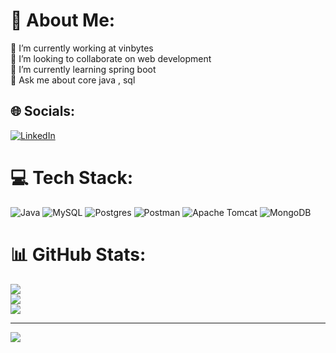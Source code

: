 # 💫 About Me:
🔭 I’m currently working at vinbytes<br>👯 I’m looking to collaborate on web development<br>🌱 I’m currently learning spring boot <br>💬 Ask me about core java , sql<br>


## 🌐 Socials:
[![LinkedIn](https://img.shields.io/badge/LinkedIn-%230077B5.svg?logo=linkedin&logoColor=white)](https://linkedin.com/in/www.linkedin.com/in/abdul-kalam-66a991252/) 

# 💻 Tech Stack:
![Java](https://img.shields.io/badge/java-%23ED8B00.svg?style=for-the-badge&logo=openjdk&logoColor=white) ![MySQL](https://img.shields.io/badge/mysql-4479A1.svg?style=for-the-badge&logo=mysql&logoColor=white) ![Postgres](https://img.shields.io/badge/postgres-%23316192.svg?style=for-the-badge&logo=postgresql&logoColor=white) ![Postman](https://img.shields.io/badge/Postman-FF6C37?style=for-the-badge&logo=postman&logoColor=white) ![Apache Tomcat](https://img.shields.io/badge/apache%20tomcat-%23F8DC75.svg?style=for-the-badge&logo=apache-tomcat&logoColor=black) ![MongoDB](https://img.shields.io/badge/MongoDB-%234ea94b.svg?style=for-the-badge&logo=mongodb&logoColor=white)
# 📊 GitHub Stats:
![](https://github-readme-stats.vercel.app/api?username=Abdulkalam1-git&theme=dark&hide_border=false&include_all_commits=false&count_private=false)<br/>
![](https://github-readme-streak-stats.herokuapp.com/?user=Abdulkalam1-git&theme=dark&hide_border=false)<br/>
![](https://github-readme-stats.vercel.app/api/top-langs/?username=Abdulkalam1-git&theme=dark&hide_border=false&include_all_commits=false&count_private=false&layout=compact)

---
[![](https://visitcount.itsvg.in/api?id=Abdulkalam1-git&icon=0&color=0)](https://visitcount.itsvg.in)

<!-- Proudly created with GPRM ( https://gprm.itsvg.in ) -->
